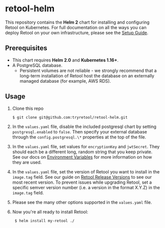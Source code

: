 # retool-helm

This repository contains the **Helm 2** chart for installing and configuring
Retool on Kubernetes. For full documentation on all the ways you can deploy
Retool on your own infrastructure, please see the [Setup
Guide](https://docs.retool.com/docs/setup-instructions).

## Prerequisites

- This chart requires **Helm 2.0** and **Kubernetes 1.16+**.
- A PostgreSQL database.
  - Persistent volumes are not reliable - we strongly recommend that a long-term
  installation of Retool host the database on an externally managed database (for example, AWS RDS).

## Usage
1.  Clone this repo

        $ git clone git@github.com:tryretool/retool-helm.git

1. In the `values.yaml` file, disable the included postgresql chart by setting
`postgresql.enabled` to `false`. Then specify your external database
through the `config.postgresql.\*` properties at the top of the file.

1. In the `values.yaml` file, set values for `encryptionKey` and `jwtSecret`. They should each be a different long, random string that you keep private. See our docs on [Environment Variables](https://docs.retool.com/docs/environment-variables) for more information on how they are used.

1. In the `values.yaml` file, set the version of Retool you want to install in the `image.tag` field. See our guide on [Retool Release Versions](https://docs.retool.com/docs/updating-retool-on-premise#retool-release-versions) to see our most recent version. To prevent issues while upgrading Retool, set a specific semver version number (i.e. a version in the format X.Y.Z) in the `image.tag` field.

1. Please see the many other options supported in the `values.yaml` file.

1. Now you're all ready to install Retool:

        $ helm install my-retool ./
